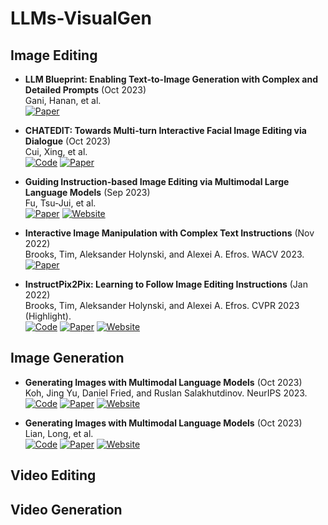 # LLMs-VisualGen


## Image Editing
+ **LLM Blueprint: Enabling Text-to-Image Generation with Complex and Detailed Prompts** (Oct 2023)\
Gani, Hanan, et al.\
[![Paper](https://img.shields.io/badge/arXiv-b31b1b.svg)](https://arxiv.org/abs/2310.10640)

+ **CHATEDIT: Towards Multi-turn Interactive Facial Image Editing via Dialogue** (Oct 2023)\
Cui, Xing, et al.\
[![Code](https://img.shields.io/github/stars/cuixing100876/ChatEdit.svg?style=social&label=Star)](https://github.com/cuixing100876/ChatEdit)
[![Paper](https://img.shields.io/badge/arXiv-b31b1b.svg)](https://arxiv.org/pdf/2303.11108.pdf)

+ **Guiding Instruction-based Image Editing via Multimodal Large Language Models** (Sep 2023)\
Fu, Tsu-Jui, et al.\
[![Paper](https://img.shields.io/badge/arXiv-b31b1b.svg)](https://arxiv.org/pdf/2309.17102.pdf)
[![Website](https://img.shields.io/badge/Website-9cf)](https://mllm-ie.github.io/)

+ **Interactive Image Manipulation with Complex Text Instructions** (Nov 2022)\
Brooks, Tim, Aleksander Holynski, and Alexei A. Efros. WACV 2023.\
[![Paper](https://img.shields.io/badge/arXiv-b31b1b.svg)](https://arxiv.org/pdf/2211.15352.pdf)

+ **InstructPix2Pix: Learning to Follow Image Editing Instructions** (Jan 2022)\
Brooks, Tim, Aleksander Holynski, and Alexei A. Efros. CVPR 2023 (Highlight).\
[![Code](https://img.shields.io/github/stars/timothybrooks/instruct-pix2pix.svg?style=social&label=Star)](https://github.com/timothybrooks/instruct-pix2pix)
[![Paper](https://img.shields.io/badge/arXiv-b31b1b.svg)](https://arxiv.org/pdf/2211.09800.pdf)
[![Website](https://img.shields.io/badge/Website-9cf)](https://www.timothybrooks.com/instruct-pix2pix)


## Image Generation
+ **Generating Images with Multimodal Language Models** (Oct 2023)\
Koh, Jing Yu, Daniel Fried, and Ruslan Salakhutdinov. NeurIPS 2023.\
[![Code](https://img.shields.io/github/stars/kohjingyu/gill.svg?style=social&label=Star)](https://github.com/kohjingyu/gill)
[![Paper](https://img.shields.io/badge/arXiv-b31b1b.svg)](https://arxiv.org/abs/2310.15169)
[![Website](https://img.shields.io/badge/Website-9cf)](https://jykoh.com/gill)

+ **Generating Images with Multimodal Language Models** (Oct 2023)\
Lian, Long, et al.\
[![Code](https://img.shields.io/github/stars/TonyLianLong/LLM-groundedDiffusion.svg?style=social&label=Star)](https://github.com/TonyLianLong/LLM-groundedDiffusion)
[![Paper](https://img.shields.io/badge/arXiv-b31b1b.svg)](https://arxiv.org/pdf/2305.13655.pdf)
[![Website](https://img.shields.io/badge/Website-9cf)](https://llm-grounded-diffusion.github.io/)

## Video Editing

## Video Generation
